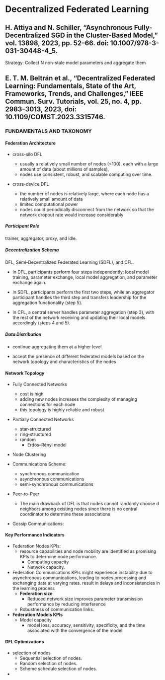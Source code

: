 # Decentralized Federated Learning

## H. Attiya and N. Schiller, “Asynchronous Fully-Decentralized SGD in the Cluster-Based Model,” vol. 13898, 2023, pp. 52–66. doi: 10.1007/978-3-031-30448-4_5.

Strategy: Collect N non-stale model parameters and aggregate them

## E. T. M. Beltrán et al., “Decentralized Federated Learning: Fundamentals, State of the Art, Frameworks, Trends, and Challenges,” IEEE Commun. Surv. Tutorials, vol. 25, no. 4, pp. 2983–3013, 2023, doi: 10.1109/COMST.2023.3315746.

### FUNDAMENTALS AND TAXONOMY

#### Federation Architecture

- cross-silo DFL
  - usually a relatively small number of nodes (<100), each with a large amount of data (about millions of samples),
  - nodes use consistent, robust, and scalable computing over time.

- cross-device DFL
  - the number of nodes is relatively large, where each node has a relatively small amount of data
  - limited computational power
  - nodes could periodically disconnect from the network so that the network dropout rate would increase considerably

##### Participant Role

trainer, aggregator, proxy, and idle.

##### Decentralization Schema

DFL, Semi-Decentralized Federated Learning (SDFL), and CFL.

- In DFL, participants perform four steps independently: local model training, parameter exchange, local model aggregation, and parameter exchange again.

- In SDFL, participants perform the first two steps, while an aggregator participant handles the third step and transfers leadership for the aggregation functionality (step 5).

- In CFL, a central server handles parameter aggregation (step 3), with the rest of the network receiving and updating their local models accordingly (steps 4 and 5).

##### Data Distribution

- continue aggregating them at a higher level

- accept the presence of different federated models based on the network topology and characteristics of the nodes

#### Network Topology

- Fully Connected Networks
  - cost is high
  - adding new nodes increases the complexity of managing connections for each node
  - this topology is highly reliable and robust
- Partially Connected Networks
  - star-structured
  - ring-structured
  - random
    - Erdös–Rényi model
- Node Clustering

- Communications Scheme:
  - synchronous communication
  - asynchronous communications
  - semi-synchronous communications
- Peer-to-Peer
  - The main drawback of DFL is that nodes cannot randomly choose d neighbors among existing nodes since there is no central coordinator to determine these associations
- Gossip Communications:

#### Key Performance Indicators

- Federation Nodes KPIs:
  - resource capabilities and node mobility are identified as promising KPIs to determine node performance.
    - Computing capacity
    - Network capacity.
- Federation Communications KPIs
might experience instability due to asynchronous communications, leading to nodes processing and exchanging data at varying rates.
result in delays and inconsistencies in the learning process
  - **Federation size**
    - Reduced network size improves parameter transmission performance by reducing interference
  - Robustness of communication links.
- **Federation Models KPIs**
  - Model capacity
    - model loss, accuracy, sensitivity, specificity, and the time associated with the convergence of the model.

#### DFL Optimizations

- selection of nodes
  - Sequential selection of nodes.
  - Random selection of nodes.
  - Scheme schedule selection of nodes.
- 